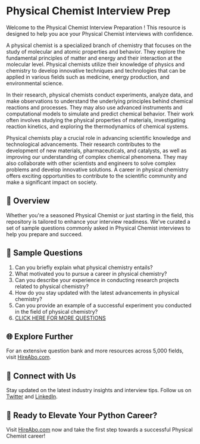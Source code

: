 # Physical Chemist Interview Prep

Welcome to the Physical Chemist Interview Preparation ! This resource is designed to help you ace your Physical Chemist interviews with confidence.

A physical chemist is a specialized branch of chemistry that focuses on the study of molecular and atomic properties and behavior. They explore the fundamental principles of matter and energy and their interaction at the molecular level. Physical chemists utilize their knowledge of physics and chemistry to develop innovative techniques and technologies that can be applied in various fields such as medicine, energy production, and environmental science.

In their research, physical chemists conduct experiments, analyze data, and make observations to understand the underlying principles behind chemical reactions and processes. They may also use advanced instruments and computational models to simulate and predict chemical behavior. Their work often involves studying the physical properties of materials, investigating reaction kinetics, and exploring the thermodynamics of chemical systems.

Physical chemists play a crucial role in advancing scientific knowledge and technological advancements. Their research contributes to the development of new materials, pharmaceuticals, and catalysts, as well as improving our understanding of complex chemical phenomena. They may also collaborate with other scientists and engineers to solve complex problems and develop innovative solutions. A career in physical chemistry offers exciting opportunities to contribute to the scientific community and make a significant impact on society.

## 🚀 Overview

Whether you're a seasoned Physical Chemist or just starting in the field, this repository is tailored to enhance your interview readiness. We've curated a set of sample questions commonly asked in Physical Chemist interviews to help you prepare and succeed.

## 📝 Sample Questions

1. Can you briefly explain what physical chemistry entails?
2. What motivated you to pursue a career in physical chemistry?
3. Can you describe your experience in conducting research projects related to physical chemistry?
4. How do you stay updated with the latest advancements in physical chemistry?
5. Can you provide an example of a successful experiment you conducted in the field of physical chemistry?
6. [CLICK HERE FOR MORE QUESTIONS](https://hireabo.com/job/5_2_5/Physical%20Chemist)

## 🌐 Explore Further

For an extensive question bank and more resources across 5,000 fields, visit [HireAbo.com](https://www.hireabo.com).

## 📱 Connect with Us

Stay updated on the latest industry insights and interview tips. Follow us on [Twitter](https://twitter.com/hireabo) and [LinkedIn](https://www.linkedin.com/in/hire-abo-3609972a8/).

## 🚀 Ready to Elevate Your Python Career?

Visit [HireAbo.com](https://www.hireabo.com) now and take the first step towards a successful Physical Chemist career!